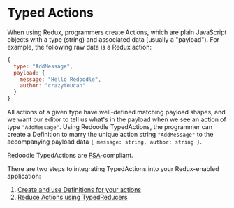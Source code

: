 # Typed Actions

When using Redux, programmers create Actions,
which are plain JavaScript objects with a type (string)
and associated data (usually a "payload").
For example, the following raw data is a Redux action:

```js
{
  type: "AddMessage",
  payload: {
    message: "Hello Redoodle",
    author: "crazytoucan"
  }
}
```

All actions of a given type have well-defined matching payload shapes,
and we want our editor to tell us what's in the payload
when we see an action of type `"AddMessage"`.
Using Redoodle TypedActions, the programmer can create a Definition to marry
the unique action string `"AddMessage"` to the accompanying
payload data `{ message: string, author: string }`.

Redoodle TypedActions are [FSA](https://github.com/acdlite/flux-standard-action)-compliant.

There are two steps to integrating TypedActions into your Redux-enabled application:

1. [Create and use Definitions for your actions](UsingDefinitions.md)
3. [Reduce Actions using TypedReducers](UsingTypedReducer.md)
